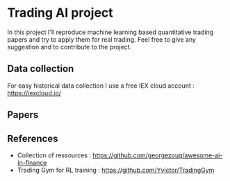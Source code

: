# Trading AI project
In this project I'll reproduce machine learning based quantitative trading papers and try to apply them for real trading. Feel free to give any suggestion and to contribute to the project.

## Data collection

For easy historical data collection I use a free IEX cloud account : https://iexcloud.io/

## Papers



## References

- Collection of ressources : https://github.com/georgezouq/awesome-ai-in-finance
- Trading Gym for RL training : https://github.com/Yvictor/TradingGym
